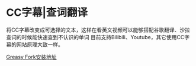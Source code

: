 # CC字幕|查词翻译
将CC字幕改变成可选择的文本，这样在看英文视频可以能够搭配谷歌翻译、沙拉查词的时候能快速查到不认识的单词
目前支持Bilibili、Youtube，其它使用CC字幕的网站原理大致一样。


[Greasy Fork安装地址](https://greasyfork.org/zh-CN/scripts/478647-cc%E5%AD%97%E5%B9%95-%E6%9F%A5%E8%AF%8D%E7%BF%BB%E8%AF%91)
